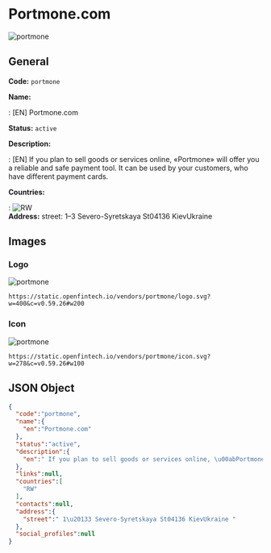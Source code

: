 
# Portmone.com 
![portmone](https://static.openfintech.io/vendors/portmone/logo.svg?w=400&c=v0.59.26#w200)  

## General 
 
**Code:** `portmone` 
 
**Name:** 
 
:	[EN] Portmone.com 
 
**Status:** `active` 
 
**Description:** 
 
: [EN]  If you plan to sell goods or services online, «Portmone» will offer you a reliable and safe payment tool. It can be used by your customers, who have different payment cards.  
 
 
**Countries:** 
 
:	![RW](https://cdnjs.cloudflare.com/ajax/libs/flag-icon-css/3.3.0/flags/4x3/rw.svg#w24)  
**Address:** 
street:  1–3 Severo-Syretskaya St04136 KievUkraine  

## Images 

### Logo 
 
![portmone](https://static.openfintech.io/vendors/portmone/logo.svg?w=400&c=v0.59.26#w200)  

```
https://static.openfintech.io/vendors/portmone/logo.svg?w=400&c=v0.59.26#w200
```  

### Icon 
 
![portmone](https://static.openfintech.io/vendors/portmone/icon.svg?w=278&c=v0.59.26#w100)  

```
https://static.openfintech.io/vendors/portmone/icon.svg?w=278&c=v0.59.26#w100
```  

## JSON Object 

```json
{
  "code":"portmone",
  "name":{
    "en":"Portmone.com"
  },
  "status":"active",
  "description":{
    "en":" If you plan to sell goods or services online, \u00abPortmone\u00bb will offer you a reliable and safe payment tool. It can be used by your customers, who have different payment cards. "
  },
  "links":null,
  "countries":[
    "RW"
  ],
  "contacts":null,
  "address":{
    "street":" 1\u20133 Severo-Syretskaya St04136 KievUkraine "
  },
  "social_profiles":null
}
```  
